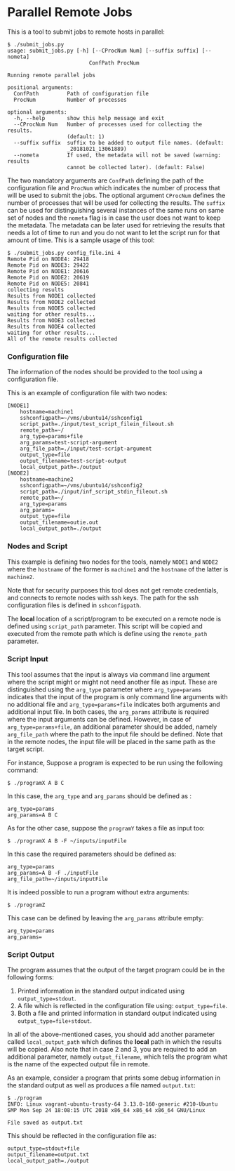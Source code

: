 # Parallel Remote Jobs

This is a tool to submit jobs to remote hosts in parallel:

```console
$ ./submit_jobs.py
usage: submit_jobs.py [-h] [--CProcNum Num] [--suffix suffix] [--nometa]
                          ConfPath ProcNum

Running remote parallel jobs

positional arguments:
  ConfPath         Path of configuration file
  ProcNum          Number of processes

optional arguments:
  -h, --help       show this help message and exit
  --CProcNum Num   Number of processes used for collecting the results.
                   (default: 1)
  --suffix suffix  suffix to be added to output file names. (default:
                   _20181021_13061889)
  --nometa         If used, the metadata will not be saved (warning: results
                   cannot be collected later). (default: False)

```
The two mandatory arguments are `ConfPath` defining the path of the configuration file and `ProcNum` which indicates the number of process that will be used to submit the jobs. The optional argument `CProcNum` defines the number of processes that will be used for collecting the results. The `suffix` can be used for distinguishing several instances of the same runs on same set of nodes and the `nometa` flag is in case the user does not want to keep the metadata. The metadata can be later used for retrieving the results that needs a lot of time to run and you do not want to let the script run for that amount of time. This is a sample usage of this tool:

```console
$ ./submit_jobs.py config_file.ini 4
Remote Pid on NODE4: 29418
Remote Pid on NODE3: 29422
Remote Pid on NODE1: 20616
Remote Pid on NODE2: 20619
Remote Pid on NODE5: 20841
collecting results
Results from NODE1 collected
Results from NODE2 collected
Results from NODE5 collected
waiting for other results...
Results from NODE3 collected
Results from NODE4 collected
waiting for other results...
All of the remote results collected
```


### Configuration file

The information of the nodes should be provided to the tool using a configuration file.


This is an example of configuration file with two nodes:

```
[NODE1]
    hostname=machine1
    sshconfigpath=~/vms/ubuntu14/sshconfig1
    script_path=./input/test_script_filein_fileout.sh
    remote_path=~/
    arg_type=params+file
    arg_params=test-script-argument
    arg_file_path=./input/test-script-argument
    output_type=file
    output_filename=test-script-output
    local_output_path=./output
[NODE2]
    hostname=machine2
    sshconfigpath=~/vms/ubuntu14/sshconfig2
    script_path=./input/inf_script_stdin_fileout.sh
    remote_path=~/
    arg_type=params
    arg_params=
    output_type=file
    output_filename=outie.out
    local_output_path=./output
```
### Nodes and Script

This example is defining two nodes for the tools, namely `NODE1` and `NODE2` where the `hostname` of the former is `machine1` and the `hostname` of the latter is `machine2`.

Note   that for security purposes this tool does not get remote credentials, and connects to remote nodes with ssh keys. The path for the ssh configuration files is defined in `sshconfigpath`.

The **local**  location of a script/program to be executed on a remote node is defined using `script_path` parameter. This script will be copied and executed from the remote path which is define using the `remote_path` parameter.

### Script Input

This tool assumes that the input is always via command line argument where the script might or might not need another file as input. These are distinguished using the `arg_type` parameter where `arg_type=params` indicates that the input of the program is only command line arguments with no additional file and  `arg_type=params+file` indicates both arguments and additional input file. In both cases, the `arg_params` attribute is required where the input arguments can be defined. However, in case of `arg_type=params+file`, an additional parameter should be added, namely `arg_file_path` where the path to the input file should be defined.  Note that in the remote nodes, the input file will be placed in the same path as the target script.

For instance, Suppose a program is expected to be run using the following command:

```console
$ ./programX A B C
```

In this case, the `arg_type` and `arg_params` should be defined as :
```
arg_type=params
arg_params=A B C
```
As for the other case, suppose the `programY` takes a file as input too:
```console
$ ./programX A B -F ~/inputs/inputFile
```
In this case the required parameters should be defined as:
```
arg_type=params
arg_params=A B -F ./inputFile
arg_file_path=~/inputs/inputFile
```
It is indeed possible to run a program without extra arguments:
```console
$ ./programZ
```
This case can be defined by leaving the `arg_params` attribute empty:
```
arg_type=params
arg_params=
```

### Script Output

The program assumes that the output of the target program could be in the following forms:

1. Printed information in the standard output indicated using `output_type=stdout`.
2. A file which is reflected in the  configuration file using: `output_type=file`.
3. Both a file and printed information in standard output indicated using `output_type=file+stdout`.

 In all of the above-mentioned cases, you should add another parameter called `local_output_path` which defines the **local** path in which the results will be copied. Also note that in case 2 and 3, you are required to add an additional parameter, namely `output_filename`, which tells the program what is the name of the expected output file in remote.

 As an example, consider a program that prints some debug information in the standard output as well as produces a file named `output.txt`:

 ```console
$ ./program
INFO: Linux vagrant-ubuntu-trusty-64 3.13.0-160-generic #210-Ubuntu SMP Mon Sep 24 18:08:15 UTC 2018 x86_64 x86_64 x86_64 GNU/Linux

File saved as output.txt
 ```
 This should be reflected in the configuration file as:

 ```
 output_type=stdout+file
 output_filename=output.txt
 local_output_path=./output
 ```
